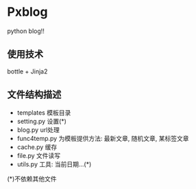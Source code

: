 ﻿Pxblog
======
python blog!!

使用技术
--------
bottle + Jinja2

文件结构描述
------------
 * templates    	模板目录
 * setting.py		设置(*)
 * blog.py			url处理
 * func4temp.py		为模板提供方法: 最新文章, 随机文章, 某标签文章
 * cache.py			缓存
 * file.py			文件读写
 * utils.py			工具: 当前日期...(*)

(*)不依赖其他文件
